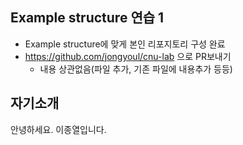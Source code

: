 ## Example structure 연습 1
- Example structure에 맞게 본인 리포지토리 구성 완료
- https://github.com/jongyoul/cnu-lab 으로 PR보내기
  - 내용 상관없음(파일 추가, 기존 파일에 내용추가 등등)

## 자기소개
안녕하세요. 이종열입니다.
